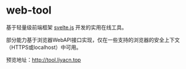 # web-tool

基于轻量级前端框架 [svelte.js](https://svelte.dev) 开发的实用在线工具。

部分能力基于浏览器WebAPI接口实现，仅在一些支持的浏览器的安全上下文（HTTPS或localhost）中可用。

预览地址：<http://tool.liyacn.top>
